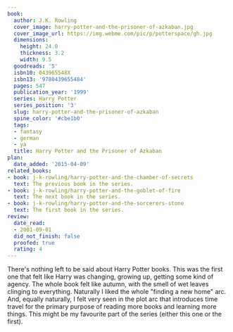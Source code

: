 ```yaml
---
book:
  author: J.K. Rowling
  cover_image: harry-potter-and-the-prisoner-of-azkaban.jpg
  cover_image_url: https://img.webme.com/pic/p/potterspace/gh.jpg
  dimensions:
    height: 24.0
    thickness: 3.2
    width: 9.5
  goodreads: '5'
  isbn10: 043965548X
  isbn13: '9780439655484'
  pages: 547
  publication_year: '1999'
  series: Harry Potter
  series_position: '3'
  slug: harry-potter-and-the-prisoner-of-azkaban
  spine_color: '#cbe1b0'
  tags:
  - fantasy
  - german
  - ya
  title: Harry Potter and the Prisoner of Azkaban
plan:
  date_added: '2015-04-09'
related_books:
- book: j-k-rowling/harry-potter-and-the-chamber-of-secrets
  text: The previous book in the series.
- book: j-k-rowling/harry-potter-and-the-goblet-of-fire
  text: The next book in the series.
- book: j-k-rowling/harry-potter-and-the-sorcerers-stone
  text: The first book in the series.
review:
  date_read:
  - 2001-09-01
  did_not_finish: false
  proofed: true
  rating: 4
---
```


There's nothing left to be said about Harry Potter books. This was the first one that felt like Harry was changing,
growing up, getting some kind of agency.  The whole book felt like autumn, with the smell of wet leaves clinging to
everything.  Naturally I liked the whole "finding a new home" arc. And, equally naturally, I felt very seen in the plot
arc that introduces time travel for the primary purpose of reading more books and learning more things. This might be my
favourite part of the series (either this one or the first).
